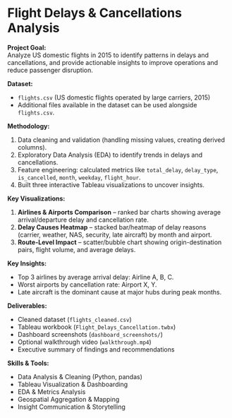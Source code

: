 # Flight Delays & Cancellations Analysis

**Project Goal:**  
Analyze US domestic flights in 2015 to identify patterns in delays and cancellations, and provide actionable insights to improve operations and reduce passenger disruption.

**Dataset:**  
- `flights.csv` (US domestic flights operated by large carriers, 2015)  
- Additional files available in the dataset can be used alongside `flights.csv`.

**Methodology:**  
1. Data cleaning and validation (handling missing values, creating derived columns).  
2. Exploratory Data Analysis (EDA) to identify trends in delays and cancellations.  
3. Feature engineering: calculated metrics like `total_delay`, `delay_type`, `is_cancelled`, `month`, `weekday`, `flight_hour`.  
4. Built three interactive Tableau visualizations to uncover insights.  

**Key Visualizations:**  
1. **Airlines & Airports Comparison** – ranked bar charts showing average arrival/departure delay and cancellation rate.  
2. **Delay Causes Heatmap** – stacked bar/heatmap of delay reasons (carrier, weather, NAS, security, late aircraft) by month and airport.  
3. **Route-Level Impact** – scatter/bubble chart showing origin-destination pairs, flight volume, and average delays.

**Key Insights:**  
- Top 3 airlines by average arrival delay: Airline A, B, C.  
- Worst airports by cancellation rate: Airport X, Y.  
- Late aircraft is the dominant cause at major hubs during peak months.  

**Deliverables:**  
- Cleaned dataset (`flights_cleaned.csv`)  
- Tableau workbook (`Flight_Delays_Cancellation.twbx`)  
- Dashboard screenshots (`dashboard_screenshots/`)  
- Optional walkthrough video (`walkthrough.mp4`)  
- Executive summary of findings and recommendations  

**Skills & Tools:**  
- Data Analysis & Cleaning (Python, pandas)  
- Tableau Visualization & Dashboarding  
- EDA & Metrics Analysis  
- Geospatial Aggregation & Mapping  
- Insight Communication & Storytelling
